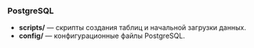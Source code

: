 ### PostgreSQL

- **scripts/** — скрипты создания таблиц и начальной загрузки данных.
- **config/** — конфигурационные файлы PostgreSQL.

